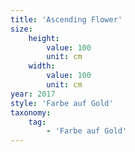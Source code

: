 ```yaml
---
title: 'Ascending Flower'
size:
    height:
        value: 100
        unit: cm
    width:
        value: 100
        unit: cm
year: 2017
style: 'Farbe auf Gold'
taxonomy:
    tag:
        - 'Farbe auf Gold'
---
```


